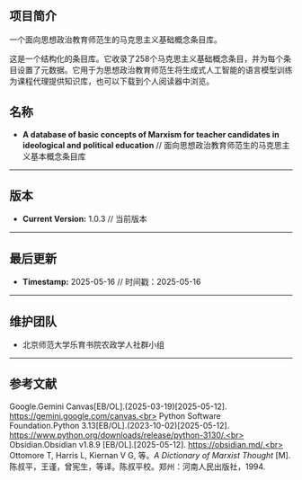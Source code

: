 ## 项目简介
一个面向思想政治教育师范生的马克思主义基础概念条目库。<br>

这是一个结构化的条目库。它收录了258个马克思主义基础概念条目，并为每个条目设置了元数据。它用于为思想政治教育师范生将生成式人工智能的语言模型训练为课程代理提供知识库，也可以下载到个人阅读器中浏览。

## 名称
* **A database of basic concepts of Marxism for teacher candidates in ideological and political education**  // 面向思想政治教育师范生的马克思主义基本概念条目库
---
## 版本
* **Current Version:** 1.0.3 // 当前版本
---
## 最后更新
* **Timestamp:** 2025-05-16 // 时间戳：2025-05-16
---
## 维护团队
* 北京师范大学乐育书院农政学人社群小组
---
## 参考文献
Google.Gemini Canvas[EB/OL].(2025-03-19)[2025-05-12]. https://gemini.google.com/canvas.<br>
Python Software Foundation.Python 3.13[EB/OL].(2023-10-02)[2025-05-12]. https://www.python.org/downloads/release/python-3130/.<br>
Obsidian.Obsidian v1.8.9 [EB/OL].[2025-05-12]. https://obsidian.md/.<br>
Ottomore T, Harris L, Kiernan V G, 等。*A Dictionary of Marxist Thought* [M]. 陈叔平，王谨，曾宪生，等译。陈叔平校。郑州：河南人民出版社，1994.<br>
